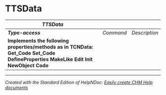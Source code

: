 # TTSData

| ***TTSData*** |  |  |
| --- | --- | --- |
| ***Type-access*** | *Command* | *Description* |
| **Implements the following properties/methods as in TCNData:** **Get\_Code** **Set\_Code** **DefineProperties** **MakeLike** **Edit** **Init** **NewObject** **Code** |  |  |



***
_Created with the Standard Edition of HelpNDoc: [Easily create CHM Help documents](<https://www.helpndoc.com/feature-tour>)_
